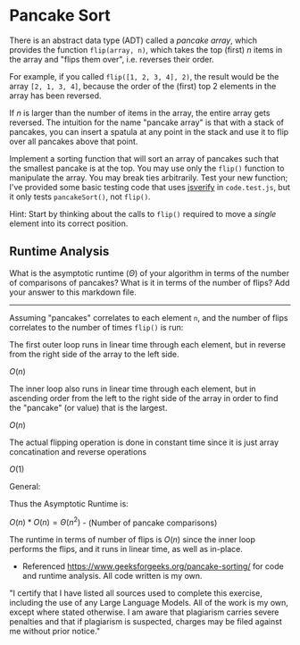 # Pancake Sort

There is an abstract data type (ADT) called a *pancake array*, which provides
the function `flip(array, n)`, which takes the top (first) $n$ items in the
array and "flips them over", i.e. reverses their order.

For example, if you called `flip([1, 2, 3, 4], 2)`, the result would
be the array  `[2, 1, 3, 4]`, because the order of the (first) top 2
elements in the array has been reversed.

If $n$ is larger than the number of items in the array, the entire array gets
reversed. The intuition for the name "pancake array" is that with a stack of
pancakes, you can insert a spatula at any point in the stack and use it to flip
over all pancakes above that point.

Implement a sorting function that will sort an array of pancakes such that the
smallest pancake is at the top. You may use only the `flip()` function to
manipulate the array. You may break ties arbitrarily. Test your new function;
I've provided some basic testing code that uses
[jsverify](https://jsverify.github.io/) in `code.test.js`, but it only tests
`pancakeSort()`, not `flip()`.

Hint: Start by thinking about the calls to `flip()` required to move a *single*
element into its correct position.

## Runtime Analysis

What is the asymptotic runtime ($\Theta$) of your algorithm in terms of the
number of comparisons of pancakes? What is it in terms of the number of flips?
Add your answer to this markdown file.

<hr>

Assuming "pancakes" correlates to each element `n`, and the number of flips correlates to the number of times `flip()` is run:

The first outer loop runs in linear time through each element, but in reverse from the right side of the array to the left side.

$O(n)$

The inner loop also runs in linear time through each element, but in ascending order from the left to the right side of the array in order to find the "pancake" (or value) that is the largest.

$O(n)$

The actual flipping operation is done in constant time since it is just array concatination and reverse operations

$O(1)$

General:

Thus the Asymptotic Runtime is:

$O(n) * O(n) = \Theta(n^2)$ - (Number of pancake comparisons)

The runtime in terms of number of flips is $O(n)$ since the inner loop performs the flips, and it runs in linear time, as well as in-place.

- Referenced https://www.geeksforgeeks.org/pancake-sorting/ for code and runtime analysis. All code written is my own.

"I certify that I have listed all sources used to complete this exercise, including the use of any Large Language Models. All of the work is my own, except where stated otherwise. I am aware that plagiarism carries severe penalties and that if plagiarism is suspected, charges may be filed against me without prior notice."

